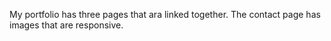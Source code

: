 My portfolio has three pages that ara linked together.
The contact page has images that are responsive.